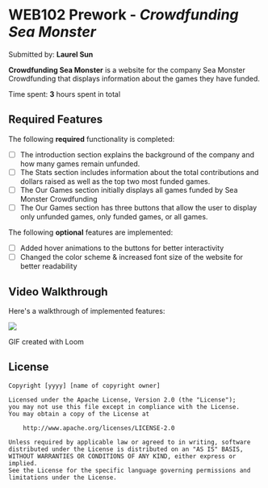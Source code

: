 # WEB102 Prework - *Crowdfunding Sea Monster*

Submitted by: **Laurel Sun**

**Crowdfunding Sea Monster** is a website for the company Sea Monster Crowdfunding that displays information about the games they have funded.

Time spent: **3** hours spent in total

## Required Features

The following **required** functionality is completed:

* [ ] The introduction section explains the background of the company and how many games remain unfunded.
* [ ] The Stats section includes information about the total contributions and dollars raised as well as the top two most funded games.
* [ ] The Our Games section initially displays all games funded by Sea Monster Crowdfunding
* [ ] The Our Games section has three buttons that allow the user to display only unfunded games, only funded games, or all games.

The following **optional** features are implemented:

* [ ] Added hover animations to the buttons for better interactivity
* [ ] Changed the color scheme & increased font size of the website for better readability

## Video Walkthrough

Here's a walkthrough of implemented features:

<div>
    <a target="_blank" href="https://www.loom.com/share/020e1062a6f24e5c8fda6a61c8d5015d">
      <img style="max-width:300px;" src="https://cdn.loom.com/sessions/thumbnails/020e1062a6f24e5c8fda6a61c8d5015d-e0879cea168d1404-full-play.gif">
    </a>
  </div>

<!-- Replace this with whatever GIF tool you used! -->
GIF created with Loom

## License

    Copyright [yyyy] [name of copyright owner]

    Licensed under the Apache License, Version 2.0 (the "License");
    you may not use this file except in compliance with the License.
    You may obtain a copy of the License at

        http://www.apache.org/licenses/LICENSE-2.0

    Unless required by applicable law or agreed to in writing, software
    distributed under the License is distributed on an "AS IS" BASIS,
    WITHOUT WARRANTIES OR CONDITIONS OF ANY KIND, either express or implied.
    See the License for the specific language governing permissions and
    limitations under the License.
